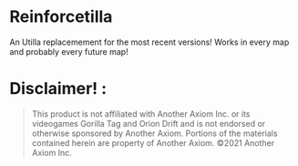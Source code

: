 # Reinforcetilla
An Utilla replacemement for the most recent versions! Works in every map and probably every future map! 

# Disclaimer! :
> This product is not affiliated with Another Axiom Inc. or its videogames Gorilla Tag and Orion Drift and is not endorsed or otherwise sponsored by Another Axiom. Portions of the materials contained herein are property of Another Axiom. ©2021 Another Axiom Inc.

